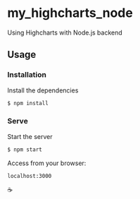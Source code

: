 # my_highcharts_node

Using Highcharts with Node.js backend

## Usage

### Installation

Install the dependencies

```sh
$ npm install
```

### Serve

Start the server

```sh
$ npm start
```

Access from your browser:

```
localhost:3000
```

:coffee:
